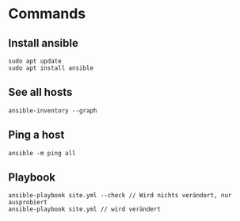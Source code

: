 # Commands

## Install ansible

    sudo apt update
    sudo apt install ansible

## See all hosts
    
    ansible-inventory --graph

## Ping a host

    ansible -m ping all

## Playbook

    ansible-playbook site.yml --check // Wird nichts verändert, nur ausprobiert
    ansible-playbook site.yml // wird verändert